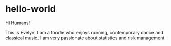 # hello-world

Hi Humans!

This is Evelyn. I am a foodie who enjoys running, contemporary dance and classical music.
I am very passionate about statistics and risk management.
